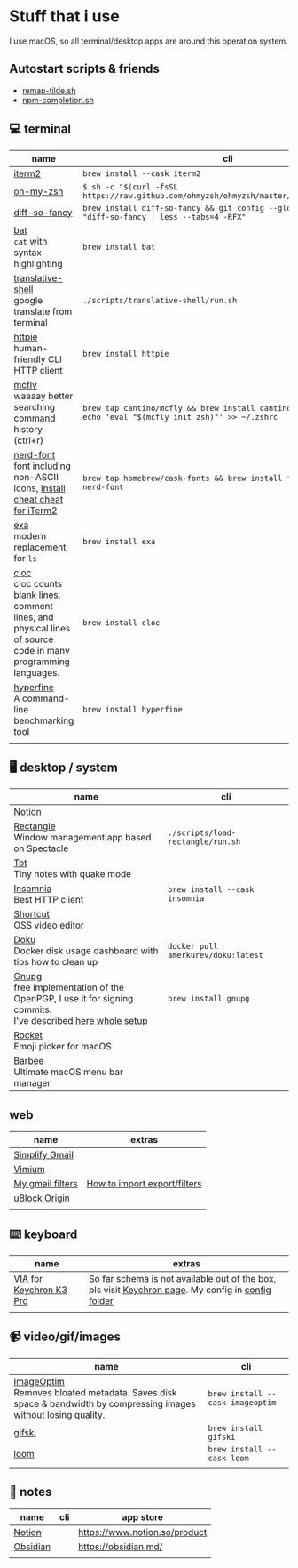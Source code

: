 # Stuff that i use

I use macOS, so all terminal/desktop apps are around this operation system.

## Autostart scripts & friends

- [remap-tilde.sh](./scripts/remap-tilde/run.sh)
- [npm-completion.sh](./scripts/npm-completion/run.sh)

## 💻 terminal

| name                                                                                                                                                    | cli                                                                                                         |
| ------------------------------------------------------------------------------------------------------------------------------------------------------- | ----------------------------------------------------------------------------------------------------------- |
| [iterm2](https://iterm2.com/)                                                                                                                           | `brew install --cask iterm2`                                                                                |
| [oh-my-zsh](https://ohmyz.sh/)                                                                                                                          | `$ sh -c "$(curl -fsSL https://raw.github.com/ohmyzsh/ohmyzsh/master/tools/install.sh)"`                    |
| [diff-so-fancy](https://github.com/so-fancy/diff-so-fancy)                                                                                              | `brew install diff-so-fancy && git config --global core.pager "diff-so-fancy \| less --tabs=4 -RFX"`        |
| [bat](https://github.com/sharkdp/bat) <br/> `cat` with syntax highlighting                                                                              | `brew install bat`                                                                                          |
| [translative-shell](https://github.com/soimort/translate-shell) <br/> google translate from terminal                                                    | `./scripts/translative-shell/run.sh`                                                                        |
| [httpie](https://github.com/httpie/httpie) <br/> human-friendly CLI HTTP client                                                                         | `brew install httpie`                                                                                       |
| [mcfly](https://github.com/cantino/mcfly) <br/> waaaay better searching command history (ctrl+r)                                                        | `brew tap cantino/mcfly && brew install cantino/mcfly/mcfly && echo 'eval "$(mcfly init zsh)"' >> ~/.zshrc` |
| [nerd-font](https://www.nerdfonts.com/#home) <br/> font including non-ASCII icons, [install cheat cheat for iTerm2](https://webinstall.dev/nerdfont/)   | `brew tap homebrew/cask-fonts && brew install font-Fira-Code-nerd-font`                                     |
| [exa](https://github.com/ogham/exa) <br/> modern replacement for `ls`                                                                                   | `brew install exa`                                                                                          |
| [cloc](https://github.com/AlDanial/cloc) <br/> cloc counts blank lines, comment lines, and physical lines of source code in many programming languages. | `brew install cloc`                                                                                         |
| [hyperfine](https://github.com/sharkdp/hyperfine) <br/> A command-line benchmarking tool                                                                | `brew install hyperfine`                                                                                    |
|                                                                                                                                                         |                                                                                                             |

## 🖥 desktop / system

| name                                                                                                                                                                                              | cli                                 |
| ------------------------------------------------------------------------------------------------------------------------------------------------------------------------------------------------- | ----------------------------------- |
| [Notion](https://www.notion.so/product)                                                                                                                                                           |                                     |
| [Rectangle](https://github.com/rxhanson/Rectangle) </br> Window management app based on Spectacle                                                                                                 | `./scripts/load-rectangle/run.sh`   |
| [Tot](https://tot.rocks/) </br> Tiny notes with quake mode                                                                                                                                        |                                     |
| [Insomnia](https://insomnia.rest/) </br> Best HTTP client                                                                                                                                         | `brew install --cask insomnia`      |
| [Shortcut](https://shotcut.org/) <br/> OSS video editor                                                                                                                                           |                                     |
| [Doku](https://github.com/amerkurev/doku/) <br/> Docker disk usage dashboard with tips how to clean up                                                                                            | `docker pull amerkurev/doku:latest` |
| [Gnupg](https://www.gnupg.org/download/) <br/> free implementation of the OpenPGP, I use it for signing commits.<br/>I've described [here whole setup](./docs/add-gpg-key-to-sign-git-commits.md) | `brew install gnupg`                |
| [Rocket](https://matthewpalmer.net/rocket/) <br/> Emoji picker for macOS                                                                                                                          |                                     |
| [Barbee](https://apps.apple.com/us/app/barbee-hide-menu-bar-items/id1548711022) <br/> Ultimate macOS menu bar manager                                                                             |                                     |

## web

| name                                                                                                      | extras                                                                                                                                        |
| --------------------------------------------------------------------------------------------------------- | --------------------------------------------------------------------------------------------------------------------------------------------- |
| [Simplify Gmail](http://simpl.fyi/)                                                                       |                                                                                                                                               |
| [Vimium](https://vimium.github.io/)                                                                       |                                                                                                                                               |
| [My gmail filters](./assets/mailFilters.xml)                                                              | [How to import export/filters](https://sites.google.com/a/chatham.k12.nc.us/chatham-goes-google/home/gmail---exporting-and-importing-filters) |
| [uBlock Origin](https://chrome.google.com/webstore/detail/ublock-origin/cjpalhdlnbpafiamejdnhcphjbkeiagm) |                                                                                                                                               |
|                                                                                                           |                                                                                                                                               |

## ⌨️ keyboard

| name                                                                                                                                              | extras                                                                                                                                                                                                                                |
| ------------------------------------------------------------------------------------------------------------------------------------------------- | ------------------------------------------------------------------------------------------------------------------------------------------------------------------------------------------------------------------------------------- |
| [VIA](https://usevia.app/#/) for [Keychron K3 Pro](https://www.keychron.com/products/keychron-k3-pro-qmk-via-wireless-custom-mechanical-keyboard) | So far schema is not available out of the box, pls visit [Keychron page](https://www.keychron.com/products/keychron-k3-pro-qmk-via-wireless-custom-mechanical-keyboard). My config in [config folder](./configs/keychron_k3_pro.json) |
|                                                                                                                                                   |                                                                                                                                                                                                                                       |

## 📹 video/gif/images

| name                                                                                                                                                | cli                              |
| --------------------------------------------------------------------------------------------------------------------------------------------------- | -------------------------------- |
| [ImageOptim](https://imageoptim.com/mac) </br> Removes bloated metadata. Saves disk space & bandwidth by compressing images without losing quality. | `brew install --cask imageoptim` |
| [gifski](https://github.com/ImageOptim/gifski)                                                                                                      | `brew install gifski`            |
| [loom](https://www.loom.com/)                                                                                                                       | `brew install --cask loom`       |
|                                                                                                                                                     |                                  |

## 📝 notes

| name                                        | cli | app store                     |
| ------------------------------------------- | --- | ----------------------------- |
| [~~Notion~~](https://www.notion.so/product) |     | https://www.notion.so/product |
| [Obsidian](https://obsidian.md/)            |     | https://obsidian.md/          |
|                                             |     |                               |

